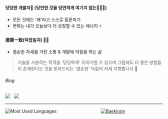 #### 당당한 개발자🥕 (당연한 것을 당연하게 여기지 않는👨🏻‍💻)

- 모든 것에는 '왜'라고 스스로 질문하기
- 변화는 내가 오늘보다 더 성장할 수 있는 에너지 ⚡️

#### 德業一致(덕업일치) 🏃🏻
- 겸손한 자세를 가진 소통 & 개발에 덕질을 하는 삶

> 기술을 사용하는 목적을 '당당하게' 이야기할 수 있으며
> 그럼에도 더 좋은 방법들이 존재한다는 것을 받아드리는 '겸손한' 덕질의 자세 지향합니다 🎯

###### Blog
<img src="https://img.shields.io/badge/Medium-000000?style=flat-square&logo=Medium&logoColor=white"/></a>
&nbsp;
<img src="https://img.shields.io/badge/Vlog-20C996?style=flat-square&logo=Vimeo&logoColor=white"/></a>

--------------------

![Most Used Languages](https://github-readme-stats.vercel.app/api/top-langs/?username=ksy4568&layout=compact&theme=dark)
&nbsp; &nbsp; &nbsp; &nbsp; &nbsp;&nbsp; &nbsp; &nbsp; &nbsp; &nbsp; &nbsp; &nbsp; &nbsp; &nbsp; &nbsp; &nbsp; &nbsp;&nbsp;&nbsp;
[![Baekjoon](http://mazassumnida.wtf/api/generate_badge?boj=gsy4568)](https://solved.ac/gsy4568)
